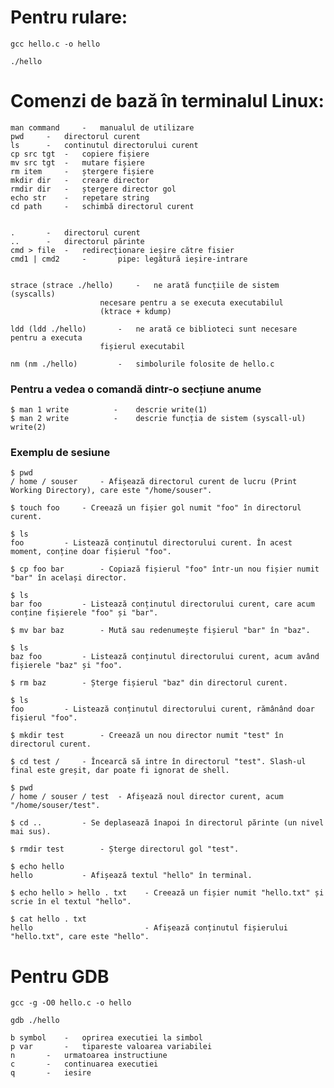 

# Pentru rulare:

```sh-session
gcc hello.c -o hello
```

```sh-session
./hello
```

# Comenzi de bază în terminalul Linux:
	
	man command 	-	manualul de utilizare
	pwd		- 	directorul curent
	ls 		-	continutul directorului curent
	cp src tgt	- 	copiere fișiere
	mv src tgt	- 	mutare fișiere
	rm item 	- 	ștergere fișiere
	mkdir dir 	-	creare director
	rmdir dir 	-	ștergere director gol
	echo str 	-	repetare string
	cd path 	-	schimbă directorul curent


	. 		-	directorul curent
	.. 		-	directorul părinte
	cmd > file 	-	redirecționare ieșire către fisier
 	cmd1 | cmd2     -       pipe: legătură ieșire-intrare


	strace (strace ./hello)		- 	ne arată funcțiile de sistem (syscalls)
						necesare pentru a se executa executabilul
						(ktrace + kdump)
				
	ldd (ldd ./hello)		-	ne arată ce biblioteci sunt necesare pentru a executa
						fișierul executabil
						
	nm (nm ./hello)			-	simbolurile folosite de hello.c
	
### Pentru a vedea o comandă dintr-o secțiune anume

	$ man 1 write          - 	descrie write(1)
 	$ man 2 write          - 	descrie funcția de sistem (syscall-ul) write(2)

### Exemplu de sesiune 

 	$ pwd
	/ home / souser		- Afișează directorul curent de lucru (Print Working Directory), care este "/home/souser".
	
	$ touch foo		- Creează un fișier gol numit "foo" în directorul curent.
	
	$ ls
	foo			- Listează conținutul directorului curent. În acest moment, conține doar fișierul "foo".
	
	$ cp foo bar		- Copiază fișierul "foo" într-un nou fișier numit "bar" în același director.
	
	$ ls
	bar foo			- Listează conținutul directorului curent, care acum conține fișierele "foo" și "bar".
	
	$ mv bar baz		- Mută sau redenumește fișierul "bar" în "baz".
	
	$ ls
	baz foo			- Listează conținutul directorului curent, acum având fișierele "baz" și "foo".
	
	$ rm baz		- Șterge fișierul "baz" din directorul curent.
	
	$ ls
	foo			- Listează conținutul directorului curent, rămânând doar fișierul "foo".
	
	$ mkdir test		- Creează un nou director numit "test" în directorul curent.
	
	$ cd test /		- Încearcă să intre în directorul "test". Slash-ul final este greșit, dar poate fi ignorat de shell.
	
	$ pwd
	/ home / souser / test	- Afișează noul director curent, acum "/home/souser/test".
	
	$ cd ..			- Se deplasează înapoi în directorul părinte (un nivel mai sus).
	
	$ rmdir test		- Șterge directorul gol "test".
	
	$ echo hello
	hello			- Afișează textul "hello" în terminal.
	
	$ echo hello > hello . txt    - Creează un fișier numit "hello.txt" și scrie în el textul "hello".
	
	$ cat hello . txt
	hello                         - Afișează conținutul fișierului "hello.txt", care este "hello".


 
# Pentru GDB

 
```sh-session
gcc -g -O0 hello.c -o hello
```


```sh-session
gdb ./hello
```
	
	
	b symbol 	-	oprirea executiei la simbol
	p var 		-	tipareste valoarea variabilei
	n 		-	urmatoarea instructiune
	c 		-	continuarea executiei
	q 		-	iesire

	
			
	
